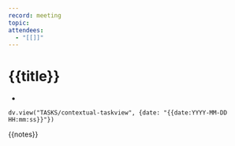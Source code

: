 ```yaml
---
record: meeting
topic: 
attendees: 
  - "[[]]"
---
```

# {{title}}
* 

```dataviewjs
dv.view("TASKS/contextual-taskview", {date: "{{date:YYYY-MM-DD HH:mm:ss}}"})
```

{{notes}}